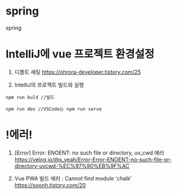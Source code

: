# spring
spring

# IntelliJ에 vue 프로젝트 환경설정

1. 디폴트 세팅
https://ohrora-developer.tistory.com/25

2. IntelliJ의 프로젝트 빌드와 실행
```
npm run buld //빌드
```
```
npm run dev //VSCode는 npm run serve
```

# !에러!
1. [Error] Error: ENOENT: no such file or directory, uv_cwd 에러  
https://velog.io/@s_yeah/Error-Error-ENOENT-no-such-file-or-directory-uvcwd-%EC%97%90%EB%9F%AC  

2. Vue PWA 빌드 에러 : Cannot find module 'chalk'  
https://soonh.tistory.com/20  



